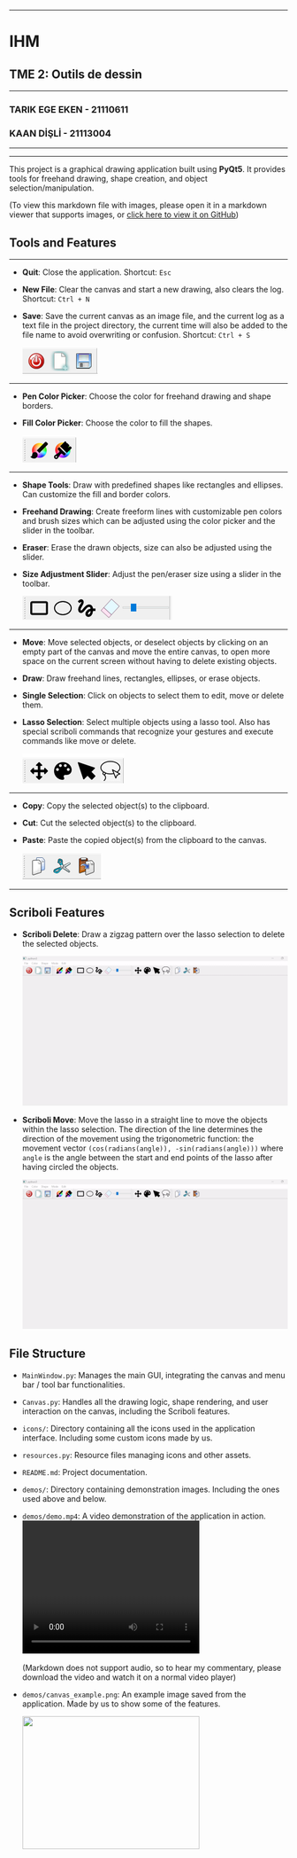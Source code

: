 
---
# IHM 
## TME 2: Outils de dessin
---
### TARIK EGE EKEN - 21110611
### KAAN DİŞLİ - 21113004
---
---


This project is a graphical drawing application built using **PyQt5**. It provides tools for freehand drawing, shape creation, and object selection/manipulation.

(To view this markdown file with images, please open it in a markdown viewer that supports images, or [click here to view it on GitHub](https://github.com/EgeEken/Design-Tools))

## Tools and Features
---
- **Quit**: Close the application. Shortcut: `Esc`
- **New File**: Clear the canvas and start a new drawing, also clears the log. Shortcut: `Ctrl + N`
- **Save**: Save the current canvas as an image file, and the current log as a text file in the project directory, the current time will also be added to the file name to avoid overwriting or confusion. Shortcut: `Ctrl + S`

  ![File Tools](demos/file_tools.png)
---
- **Pen Color Picker**: Choose the color for freehand drawing and shape borders.
- **Fill Color Picker**: Choose the color to fill the shapes.

  ![Color Tools](demos/color_tools.png)
---
- **Shape Tools**: Draw with predefined shapes like rectangles and ellipses. Can customize the fill and border colors.
- **Freehand Drawing**: Create freeform lines with customizable pen colors and brush sizes which can be adjusted using the color picker and the slider in the toolbar.
- **Eraser**: Erase the drawn objects, size can also be adjusted using the slider.
- **Size Adjustment Slider**: Adjust the pen/eraser size using a slider in the toolbar.

  ![Shape Tools](demos/shape_tools.png)
---
- **Move**: Move selected objects, or deselect objects by clicking on an empty part of the canvas and move the entire canvas, to open more space on the current screen without having to delete existing objects.
- **Draw**: Draw freehand lines, rectangles, ellipses, or erase objects.
- **Single Selection**: Click on objects to select them to edit, move or delete them.
- **Lasso Selection**: Select multiple objects using a lasso tool. Also has special scriboli commands that recognize your gestures and execute commands like move or delete.

  ![Mode Tools](demos/mode_tools.png)
---
- **Copy**: Copy the selected object(s) to the clipboard.
- **Cut**: Cut the selected object(s) to the clipboard.
- **Paste**: Paste the copied object(s) from the clipboard to the canvas.

  ![Edit Tools](demos/edit_tools.png)
---

## Scriboli Features

- **Scriboli Delete**: Draw a zigzag pattern over the lasso selection to delete the selected objects.

  ![Scriboli Delete](demos/scriboli_delete.gif)
- **Scriboli Move**: Move the lasso in a straight line to move the objects within the lasso selection. The direction of the line determines the direction of the movement using the trigonometric function: the movement vector `(cos(radians(angle)), -sin(radians(angle)))` where `angle` is the angle between the start and end points of the lasso after having circled the objects.

  ![Scriboli Move](demos/scriboli_move.gif)


## File Structure

- `MainWindow.py`: Manages the main GUI, integrating the canvas and menu bar / tool bar functionalities.
- `Canvas.py`: Handles all the drawing logic, shape rendering, and user interaction on the canvas, including the Scriboli features.
- `icons/`: Directory containing all the icons used in the application interface. Including some custom icons made by us.
- `resources.py`: Resource files managing icons and other assets.
- `README.md`: Project documentation.
- `demos/`: Directory containing demonstration images. Including the ones used above and below.
- `demos/demo.mp4`: A video demonstration of the application in action.
<video src="demos/demo.mp4" width="320" height="240" controls></video>

  (Markdown does not support audio, so to hear my commentary, please download the video and watch it on a normal video player)

- `demos/canvas_example.png`: An example image saved from the application. Made by us to show some of the features.

  <image src="demos/canvas_example.png" width="320" height="240"></image>

